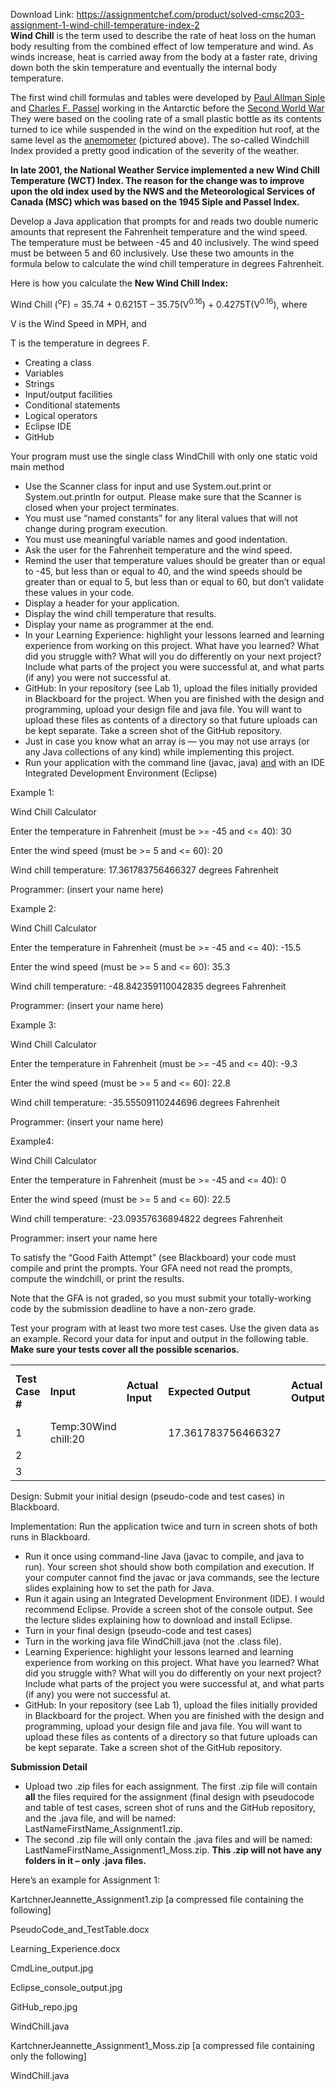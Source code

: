 Download Link: https://assignmentchef.com/product/solved-cmsc203-assignment-1-wind-chill-temperature-index-2
<br>
<strong style="font-family: -apple-system, BlinkMacSystemFont, 'Segoe UI', Roboto, Oxygen-Sans, Ubuntu, Cantarell, 'Helvetica Neue', sans-serif;">Wind Chill</strong><span style="font-family: -apple-system, BlinkMacSystemFont, 'Segoe UI', Roboto, Oxygen-Sans, Ubuntu, Cantarell, 'Helvetica Neue', sans-serif;"> is the term used to describe the rate of heat loss on the human body resulting from the combined effect of low temperature and wind.  As winds increase, heat is carried away from the body at a faster rate, driving down both the skin temperature and eventually the internal body temperature.</span>

The first wind chill formulas and tables were developed by <a href="https://en.wikipedia.org/wiki/Paul_Allman_Siple">Paul Allman Siple</a> and <a href="https://en.wikipedia.org/wiki/Charles_F._Passel">Charles F. Passel</a> working in the Antarctic before the <a href="https://en.wikipedia.org/wiki/Second_World_War">Second World War</a> They were based on the cooling rate of a small plastic bottle as its contents turned to ice while suspended in the wind on the expedition hut roof, at the same level as the <a href="https://en.wikipedia.org/wiki/Anemometer">anemometer</a> (pictured above). The so-called Windchill Index provided a pretty good indication of the severity of the weather.

<strong>In late 2001, the National Weather Service implemented a new Wind Chill Temperature (WCT) Index. The reason for the change was to improve upon the old index used by the NWS and the Meteorological Services of Canada (MSC) which was based on the 1945 Siple and Passel Index.</strong>
















Develop a Java application that prompts for and reads two double numeric amounts that represent the Fahrenheit temperature and the wind speed.  The temperature must be between -45 and 40 inclusively. The wind speed must be between 5 and 60 inclusively. Use these two amounts in the formula below to calculate the wind chill temperature in degrees Fahrenheit.

Here is how you calculate the <strong>New Wind Chill Index:</strong>

<strong>         </strong>Wind Chill (<sup>o</sup>F) = 35.74 + 0.6215T – 35.75(V<sup>0.16</sup>) + 0.4275T(V<sup>0.16</sup>), where

V is the Wind Speed in MPH, and

T is the temperature in degrees F.













<ul>

 <li>Creating a class</li>

 <li>Variables</li>

 <li>Strings</li>

 <li>Input/output facilities</li>

 <li>Conditional statements</li>

 <li>Logical operators</li>

 <li>Eclipse IDE</li>

 <li>GitHub</li>

</ul>

<strong> </strong>

<strong> </strong>




Your program must use the single class WindChill with only one static void main method













<ul>

 <li>Use the Scanner class for input and use System.out.print or System.out.println for output. Please make sure that the Scanner is closed when your project terminates.</li>

 <li>You must use “named constants” for any literal values that will not change during program execution.</li>

 <li>You must use meaningful variable names and good indentation.</li>

 <li>Ask the user for the Fahrenheit temperature and the wind speed.</li>

 <li>Remind the user that temperature values should be greater than or equal to -45, but less than or equal to 40, and the wind speeds should be greater than or equal to 5, but less than or equal to 60, but don’t validate these values in your code.</li>

 <li>Display a header for your application.</li>

 <li>Display the wind chill temperature that results.</li>

 <li>Display your name as programmer at the end.</li>

 <li>In your Learning Experience: highlight your lessons learned and learning experience from working on this project. What have you learned? What did you struggle with? What will you do differently on your next project? Include what parts of the project you were successful at, and what parts (if any) you were not successful at.</li>

 <li>GitHub: In your repository (see Lab 1), upload the files initially provided in Blackboard for the project. When you are finished with the design and programming, upload your design file and java file.  You will want to upload these files as contents of a directory so that future uploads can be kept separate.  Take a screen shot of the GitHub repository.</li>

 <li>Just in case you know what an array is — you may not use arrays (or any Java collections of any kind) while implementing this project.</li>

 <li>Run your application with the command line (javac, java) <u>and</u> with an IDE Integrated Development Environment (Eclipse)</li>

</ul>

<strong> </strong>







Example 1:

Wind Chill Calculator




Enter the temperature in Fahrenheit (must be &gt;= -45 and &lt;= 40): 30

Enter the wind speed (must be &gt;= 5 and &lt;= 60): 20




Wind chill temperature: 17.361783756466327 degrees Fahrenheit




Programmer: (insert your name here)




Example 2:

Wind Chill Calculator




Enter the temperature in Fahrenheit (must be &gt;= -45 and &lt;= 40): -15.5

Enter the wind speed (must be &gt;= 5 and &lt;= 60): 35.3




Wind chill temperature: -48.842359110042835 degrees Fahrenheit




Programmer: (insert your name here)




Example 3:

Wind Chill Calculator




Enter the temperature in Fahrenheit (must be &gt;= -45 and &lt;= 40): -9.3

Enter the wind speed (must be &gt;= 5 and &lt;= 60): 22.8




Wind chill temperature: -35.55509110244696 degrees Fahrenheit




Programmer: (insert your name here)




Example4:

Wind Chill Calculator




Enter the temperature in Fahrenheit (must be &gt;= -45 and &lt;= 40): 0

Enter the wind speed (must be &gt;= 5 and &lt;= 60): 22.5




Wind chill temperature: -23.09357636894822 degrees Fahrenheit




Programmer: insert your name here






















To satisfy the “Good Faith Attempt” (see Blackboard) your code must compile and print the prompts.  Your GFA need not read the prompts, compute the windchill, or print the results.




Note that the GFA is not graded, so you must submit your totally-working code by the submission deadline to have a non-zero grade.













Test your program with at least two more test cases. Use the given data as an example. Record your data for input and output in the following table. <strong>Make sure your tests cover all the possible scenarios. </strong>

<table>

 <tbody>

  <tr>

   <td width="57"><strong>Test Case #</strong></td>

   <td width="93"><strong>Input</strong></td>

   <td width="74"><strong>Actual Input</strong></td>

   <td width="150"><strong>Expected Output</strong><strong> </strong></td>

   <td width="120"><strong>Actual Output</strong><strong> </strong><strong> </strong></td>

   <td width="144"><strong>Did the test pass?</strong><strong> </strong></td>

  </tr>

  <tr>

   <td width="57">1</td>

   <td width="93">Temp:30Wind chill:20 </td>

   <td width="74"> </td>

   <td width="150">17.361783756466327</td>

   <td width="120"> </td>

   <td width="144"> </td>

  </tr>

  <tr>

   <td width="57">2</td>

   <td width="93"> </td>

   <td width="74"> </td>

   <td width="150"> </td>

   <td width="120"> </td>

   <td width="144"> </td>

  </tr>

  <tr>

   <td width="57">3</td>

   <td width="93"> </td>

   <td width="74"> </td>

   <td width="150"> </td>

   <td width="120"> </td>

   <td width="144"> </td>

  </tr>

 </tbody>

</table>
















Design: Submit your initial design (pseudo-code and test cases) in Blackboard.

Implementation: Run the application twice and turn in screen shots of both runs in Blackboard.

<ul>

 <li>Run it once using command-line Java (javac to compile, and java to run). Your screen shot should show both compilation and execution. If your computer cannot find the javac or java commands, see the lecture slides explaining how to set the path for Java.</li>

 <li>Run it again using an Integrated Development Environment (IDE). I would recommend Eclipse. Provide a screen shot of the console output. See the lecture slides explaining how to download and install Eclipse.</li>

 <li>Turn in your final design (pseudo-code and test cases)</li>

 <li>Turn in the working java file WindChill.java (not the .class file).</li>

 <li>Learning Experience: highlight your lessons learned and learning experience from working on this project. What have you learned? What did you struggle with? What will you do differently on your next project? Include what parts of the project you were successful at, and what parts (if any) you were not successful at.</li>

 <li>GitHub: In your repository (see Lab 1), upload the files initially provided in Blackboard for the project. When you are finished with the design and programming, upload your design file and java file.  You will want to upload these files as contents of a directory so that future uploads can be kept separate.  Take a screen shot of the GitHub repository.</li>

</ul>

<strong>Submission Detail</strong>

<ul>

 <li>Upload two .zip files for each assignment. The first .zip file will contain <strong>all</strong> the files required for the assignment (final design with pseudocode and table of test cases, screen shot of runs and the GitHub repository, and the .java file, and will be named: LastNameFirstName_Assignment1.zip.</li>

 <li>The second .zip file will only contain the .java files and will be named: LastNameFirstName_Assignment1_Moss.zip. <strong>This .zip will not have any folders in it – only .java files.</strong></li>

</ul>

Here’s an example for Assignment 1:

KartchnerJeannette_Assignment1.zip [a compressed file containing the following]

PseudoCode_and_TestTable.docx

Learning_Experience.docx

CmdLine_output.jpg

Eclipse_console_output.jpg

GitHub_repo.jpg

WindChill.java




KartchnerJeannette_Assignment1_Moss.zip [a compressed file containing only the following]

WindChill.java